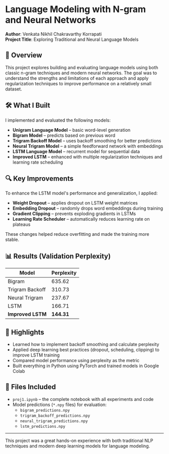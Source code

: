 # Language Modeling with N-gram and Neural Networks

**Author**: Venkata Nikhil Chakravarthy Korrapati  
**Project Title**: Exploring Traditional and Neural Language Models  

## 📄 Overview

This project explores building and evaluating language models using both classic n-gram techniques and modern neural networks. The goal was to understand the strengths and limitations of each approach and apply regularization techniques to improve performance on a relatively small dataset.

## 🛠️ What I Built

I implemented and evaluated the following models:

- **Unigram Language Model** – basic word-level generation
- **Bigram Model** – predicts based on previous word
- **Trigram Backoff Model** – uses backoff smoothing for better predictions
- **Neural Trigram Model** – a simple feedforward network with embeddings
- **LSTM Language Model** – recurrent model for sequential data
- **Improved LSTM** – enhanced with multiple regularization techniques and learning rate scheduling

## 🔍 Key Improvements

To enhance the LSTM model's performance and generalization, I applied:

- **Weight Dropout** – applies dropout on LSTM weight matrices  
- **Embedding Dropout** – randomly drops word embeddings during training  
- **Gradient Clipping** – prevents exploding gradients in LSTMs  
- **Learning Rate Scheduler** – automatically reduces learning rate on plateaus

These changes helped reduce overfitting and made the training more stable.

## 📊 Results (Validation Perplexity)

| Model              | Perplexity |
|-------------------|------------|
| Bigram            | 635.62     |
| Trigram Backoff   | 310.73     |
| Neural Trigram    | 237.67     |
| LSTM              | 166.71     |
| **Improved LSTM** | **144.31** |

## 🧪 Highlights

- Learned how to implement backoff smoothing and calculate perplexity
- Applied deep learning best practices (dropout, scheduling, clipping) to improve LSTM training
- Compared model performance using perplexity as the metric
- Built everything in Python using PyTorch and trained models in Google Colab

## 📁 Files Included

- `proj1.ipynb` – the complete notebook with all experiments and code  
- Model predictions (`*.npy` files) for evaluation:
  - `bigram_predictions.npy`
  - `trigram_backoff_predictions.npy`
  - `neural_trigram_predictions.npy`
  - `lstm_predictions.npy`

---

This project was a great hands-on experience with both traditional NLP techniques and modern deep learning models for language modeling.
